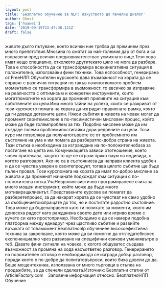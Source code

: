 ```yaml
---
layout: post
title: 'Безплатно обучение за NLP: изкуството да печелиш диалог'
author: Ghost
tags: ['huawei']
date: '2019-09-19T23:47:38.121Z'
draft: false
---
```


животе дълго пътуване, което всички ние трябва да преминем през много препятствия.Мнозина го смятат за най-големия дар от бога и са изправени пред всички предизвикателствас усмихнато лице.Тези хора имат нещо специално, отколкото другитекато цяло не мога да разбера. Това е способността да се трансформира всекинегативна ситуация в положителна, използвайки фини техники. Това еспособност, генерирана от FreeНЛП Обучителен курскоето дава възможност на хората да се справят с различни ситуации по такъв начинотколкото проблем моментално се трансформира в възможност. то евсичко за изправяне на реалността с оптимизъм и конкретни инструменти, които могатпомогнете на хората да променят приливите на ситуация към собствените си цели.Има много тайни на успеха, които се разкриват от този курскоето помага на хората да изградят правилната рамка, която да ги доведе дотехните цели. Някои събития в живота на човек могат да променят своитемислене в по-песимистичен мисловен процес, който може да бъде голямпроблем за тях. Подобно мислене може да им създаде големи проблемипостигайки дори редовните си цели. Този курс им позволява да получатотървете се от проблемното им състояние на ума и им помага да разбератпо-добра страна на живота. Тази стъпка е необходима за изграждане на по-положителнобаза за постигане на целта им. Комуникацията зависи ототношение, което човек притежава, защото то ще се отрази пряко наум на индивида, с когото разговарят. Ако не са в състояниеза да направи клиента удобен и да се чувства уверен в своитепродукт, тогава цялото събитие ще бъде пълен провал. Този курспомага на хората да имат по-добро мислене за живота и да променят начинате подхождат към ситуации с по-положителна нотка.УчаНевролингвистично програмиранесе счита за много мощен инструмент, който може да бъде много мотивиращклиентът. Представените курсове ви помагат да разберетепроцес, за да накарат хората да се чувстват не само удобно за съобщениетоизпращате до тях, но и постигате радостно състояние. Това може да бъденаправено като ги попитате за моменти, които им донесоха радост като ражданена своето дете или игриво време с кучето си като простопример. Необходимо е да се намери подобна платформа между еднадруг чрез щастливо събитие и развийте връзката от товамомент.Безплатноnlp обучениее високоефективна техника за закрепване, която може да ви помогне да отгледатебизнес експоненциално чрез развиване на специфични езикови умениявътре в теб. Давате фини сигнали на човека, с когото общуватес създава възможност за промяна на хода насъответно разговор. Генерирането на положителен отговор е необходимода се изгради добър разговор, поради което е по-добре да попитатевъпроси, които биха довели до да. Беше мощентехника, използвана от много търговци в стъпка на продажбите, за да спечели сделката.Източник: Безплатни статии от ArticleFactory.com    Заповече информация относно: БезплатноНЛП Обучение
